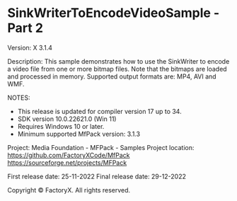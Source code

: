 # SinkWriterToEncodeVideoSample - Part 2

Version: X 3.1.4

Description:
  This sample demonstrates how to use the SinkWriter to encode a video file from
  one or more bitmap files.
  Note that the bitmaps are loaded and processed in memory. 
  Supported output formats are: MP4, AVI and WMF.

NOTES:
 - This release is updated for compiler version 17 up to 34.
 - SDK version 10.0.22621.0 (Win 11)
 - Requires Windows 10 or later.
 - Minimum supported MfPack version: 3.1.3

Project: Media Foundation - MFPack - Samples
Project location: https://github.com/FactoryXCode/MfPack
                  https://sourceforge.net/projects/MFPack

First release date: 25-11-2022
Final release date: 29-12-2022

Copyright © FactoryX. All rights reserved.




